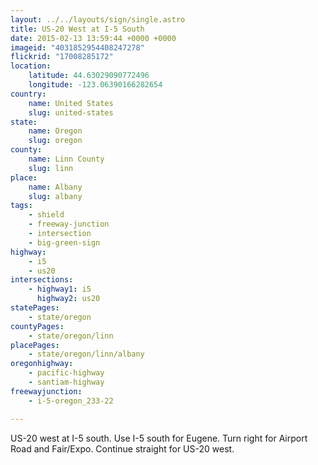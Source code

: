 ```yaml
---
layout: ../../layouts/sign/single.astro
title: US-20 West at I-5 South
date: 2015-02-13 13:59:44 +0000 +0000
imageid: "4031852954408247278"
flickrid: "17008285172"
location:
    latitude: 44.63029090772496
    longitude: -123.06390166282654
country:
    name: United States
    slug: united-states
state:
    name: Oregon
    slug: oregon
county:
    name: Linn County
    slug: linn
place:
    name: Albany
    slug: albany
tags:
    - shield
    - freeway-junction
    - intersection
    - big-green-sign
highway:
    - i5
    - us20
intersections:
    - highway1: i5
      highway2: us20
statePages:
    - state/oregon
countyPages:
    - state/oregon/linn
placePages:
    - state/oregon/linn/albany
oregonhighway:
    - pacific-highway
    - santiam-highway
freewayjunction:
    - i-5-oregon_233-22

---
```

US-20 west at I-5 south.  Use I-5 south for Eugene.  Turn right for Airport Road and Fair/Expo.  Continue straight for US-20 west.